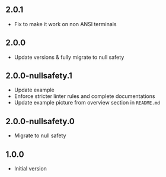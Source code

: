 ## 2.0.1

- Fix to make it work on non ANSI terminals

## 2.0.0

- Update versions & fully migrate to null safety

## 2.0.0-nullsafety.1

- Update example
- Enforce stricter linter rules and complete documentations
- Update example picture from overview section in `README.md`

## 2.0.0-nullsafety.0

- Migrate to null safety

## 1.0.0

- Initial version

